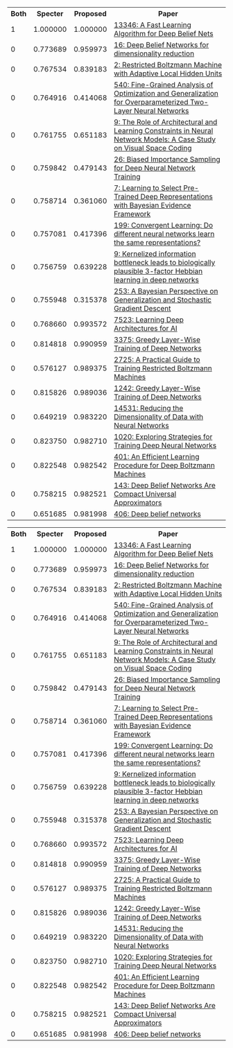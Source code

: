 <html><table><tr>
<th>Both</th>
<th>Specter</th>
<th>Proposed</th>
<th>Paper</th>
</tr>
<tr>
<td>1</td>
<td>1.000000</td>
<td>1.000000</td>
<td><a href="https://www.semanticscholar.org/paper/8978cf7574ceb35f4c3096be768c7547b28a35d0">13346: A Fast Learning Algorithm for Deep Belief Nets</a></td>
</tr>
<tr>
<td>0</td>
<td>0.773689</td>
<td>0.959973</td>
<td><a href="https://www.semanticscholar.org/paper/5a5b44b89050bda08285f10b94aa68569d4dba0f">16: Deep Belief Networks for dimensionality reduction</a></td>
</tr>
<tr>
<td>0</td>
<td>0.767534</td>
<td>0.839183</td>
<td><a href="https://www.semanticscholar.org/paper/99fef41cb04c7141df447768fff7df50898680f1">2: Restricted Boltzmann Machine with Adaptive Local Hidden Units</a></td>
</tr>
<tr>
<td>0</td>
<td>0.764916</td>
<td>0.414068</td>
<td><a href="https://www.semanticscholar.org/paper/14558cb69319eed0d5bfc5648aafcd09d882f443">540: Fine-Grained Analysis of Optimization and Generalization for Overparameterized Two-Layer Neural Networks</a></td>
</tr>
<tr>
<td>0</td>
<td>0.761755</td>
<td>0.651183</td>
<td><a href="https://www.semanticscholar.org/paper/d3afd1d357c64d00b14cb7adb9e9ba9d2325c4c2">9: The Role of Architectural and Learning Constraints in Neural Network Models: A Case Study on Visual Space Coding</a></td>
</tr>
<tr>
<td>0</td>
<td>0.759842</td>
<td>0.479143</td>
<td><a href="https://www.semanticscholar.org/paper/7a530fcd15657d8b53caf261a40c7a20f4c4216d">26: Biased Importance Sampling for Deep Neural Network Training</a></td>
</tr>
<tr>
<td>0</td>
<td>0.758714</td>
<td>0.361060</td>
<td><a href="https://www.semanticscholar.org/paper/df5260a1ac9dca68282ad2ce2ca22dd52b22561e">7: Learning to Select Pre-Trained Deep Representations with Bayesian Evidence Framework</a></td>
</tr>
<tr>
<td>0</td>
<td>0.757081</td>
<td>0.417396</td>
<td><a href="https://www.semanticscholar.org/paper/dc49884e1552d21b129eacf3b0a4c72393556158">199: Convergent Learning: Do different neural networks learn the same representations?</a></td>
</tr>
<tr>
<td>0</td>
<td>0.756759</td>
<td>0.639228</td>
<td><a href="https://www.semanticscholar.org/paper/ea61c808e2bcb0cda6c3151842507e12f2e3d0e6">9: Kernelized information bottleneck leads to biologically plausible 3-factor Hebbian learning in deep networks</a></td>
</tr>
<tr>
<td>0</td>
<td>0.755948</td>
<td>0.315378</td>
<td><a href="https://www.semanticscholar.org/paper/ae4b0b63ff26e52792be7f60bda3ed5db83c1577">253: A Bayesian Perspective on Generalization and Stochastic Gradient Descent</a></td>
</tr>
<tr>
<td>0</td>
<td>0.768660</td>
<td>0.993572</td>
<td><a href="https://www.semanticscholar.org/paper/e60ff004dde5c13ec53087872cfcdd12e85beb57">7523: Learning Deep Architectures for AI</a></td>
</tr>
<tr>
<td>0</td>
<td>0.814818</td>
<td>0.990959</td>
<td><a href="https://www.semanticscholar.org/paper/355d44f53428b1ac4fb2ab468d593c720640e5bd">3375: Greedy Layer-Wise Training of Deep Networks</a></td>
</tr>
<tr>
<td>0</td>
<td>0.576127</td>
<td>0.989375</td>
<td><a href="https://www.semanticscholar.org/paper/e95d3934e51107da7610acd0b1bcb6551671f9f1">2725: A Practical Guide to Training Restricted Boltzmann Machines</a></td>
</tr>
<tr>
<td>0</td>
<td>0.815826</td>
<td>0.989036</td>
<td><a href="https://www.semanticscholar.org/paper/43c8a545f7166659e9e21c88fe234e0323855216">1242: Greedy Layer-Wise Training of Deep Networks</a></td>
</tr>
<tr>
<td>0</td>
<td>0.649219</td>
<td>0.983220</td>
<td><a href="https://www.semanticscholar.org/paper/46eb79e5eec8a4e2b2f5652b66441e8a4c921c3e">14531: Reducing the Dimensionality of Data with Neural Networks</a></td>
</tr>
<tr>
<td>0</td>
<td>0.823750</td>
<td>0.982710</td>
<td><a href="https://www.semanticscholar.org/paper/05fd1da7b2e34f86ec7f010bef068717ae964332">1020: Exploring Strategies for Training Deep Neural Networks</a></td>
</tr>
<tr>
<td>0</td>
<td>0.822548</td>
<td>0.982542</td>
<td><a href="https://www.semanticscholar.org/paper/d4599b177559dd5ede4dda9d6d96aa149fc71942">401: An Efficient Learning Procedure for Deep Boltzmann Machines</a></td>
</tr>
<tr>
<td>0</td>
<td>0.758215</td>
<td>0.982521</td>
<td><a href="https://www.semanticscholar.org/paper/5028ad7b06aad811f7bf328d48365795117e7938">143: Deep Belief Networks Are Compact Universal Approximators</a></td>
</tr>
<tr>
<td>0</td>
<td>0.651685</td>
<td>0.981998</td>
<td><a href="https://www.semanticscholar.org/paper/79dc4da8f131ff26046d5564e5dedb1c5ce72c6a">406: Deep belief networks</a></td>
</tr>
</table></html>
<html><table><tr>
<th>Both</th>
<th>Specter</th>
<th>Proposed</th>
<th>Paper</th>
</tr>
<tr>
<td>1</td>
<td>1.000000</td>
<td>1.000000</td>
<td><a href="https://www.semanticscholar.org/paper/8978cf7574ceb35f4c3096be768c7547b28a35d0">13346: A Fast Learning Algorithm for Deep Belief Nets</a></td>
</tr>
<tr>
<td>0</td>
<td>0.773689</td>
<td>0.959973</td>
<td><a href="https://www.semanticscholar.org/paper/5a5b44b89050bda08285f10b94aa68569d4dba0f">16: Deep Belief Networks for dimensionality reduction</a></td>
</tr>
<tr>
<td>0</td>
<td>0.767534</td>
<td>0.839183</td>
<td><a href="https://www.semanticscholar.org/paper/99fef41cb04c7141df447768fff7df50898680f1">2: Restricted Boltzmann Machine with Adaptive Local Hidden Units</a></td>
</tr>
<tr>
<td>0</td>
<td>0.764916</td>
<td>0.414068</td>
<td><a href="https://www.semanticscholar.org/paper/14558cb69319eed0d5bfc5648aafcd09d882f443">540: Fine-Grained Analysis of Optimization and Generalization for Overparameterized Two-Layer Neural Networks</a></td>
</tr>
<tr>
<td>0</td>
<td>0.761755</td>
<td>0.651183</td>
<td><a href="https://www.semanticscholar.org/paper/d3afd1d357c64d00b14cb7adb9e9ba9d2325c4c2">9: The Role of Architectural and Learning Constraints in Neural Network Models: A Case Study on Visual Space Coding</a></td>
</tr>
<tr>
<td>0</td>
<td>0.759842</td>
<td>0.479143</td>
<td><a href="https://www.semanticscholar.org/paper/7a530fcd15657d8b53caf261a40c7a20f4c4216d">26: Biased Importance Sampling for Deep Neural Network Training</a></td>
</tr>
<tr>
<td>0</td>
<td>0.758714</td>
<td>0.361060</td>
<td><a href="https://www.semanticscholar.org/paper/df5260a1ac9dca68282ad2ce2ca22dd52b22561e">7: Learning to Select Pre-Trained Deep Representations with Bayesian Evidence Framework</a></td>
</tr>
<tr>
<td>0</td>
<td>0.757081</td>
<td>0.417396</td>
<td><a href="https://www.semanticscholar.org/paper/dc49884e1552d21b129eacf3b0a4c72393556158">199: Convergent Learning: Do different neural networks learn the same representations?</a></td>
</tr>
<tr>
<td>0</td>
<td>0.756759</td>
<td>0.639228</td>
<td><a href="https://www.semanticscholar.org/paper/ea61c808e2bcb0cda6c3151842507e12f2e3d0e6">9: Kernelized information bottleneck leads to biologically plausible 3-factor Hebbian learning in deep networks</a></td>
</tr>
<tr>
<td>0</td>
<td>0.755948</td>
<td>0.315378</td>
<td><a href="https://www.semanticscholar.org/paper/ae4b0b63ff26e52792be7f60bda3ed5db83c1577">253: A Bayesian Perspective on Generalization and Stochastic Gradient Descent</a></td>
</tr>
<tr>
<td>0</td>
<td>0.768660</td>
<td>0.993572</td>
<td><a href="https://www.semanticscholar.org/paper/e60ff004dde5c13ec53087872cfcdd12e85beb57">7523: Learning Deep Architectures for AI</a></td>
</tr>
<tr>
<td>0</td>
<td>0.814818</td>
<td>0.990959</td>
<td><a href="https://www.semanticscholar.org/paper/355d44f53428b1ac4fb2ab468d593c720640e5bd">3375: Greedy Layer-Wise Training of Deep Networks</a></td>
</tr>
<tr>
<td>0</td>
<td>0.576127</td>
<td>0.989375</td>
<td><a href="https://www.semanticscholar.org/paper/e95d3934e51107da7610acd0b1bcb6551671f9f1">2725: A Practical Guide to Training Restricted Boltzmann Machines</a></td>
</tr>
<tr>
<td>0</td>
<td>0.815826</td>
<td>0.989036</td>
<td><a href="https://www.semanticscholar.org/paper/43c8a545f7166659e9e21c88fe234e0323855216">1242: Greedy Layer-Wise Training of Deep Networks</a></td>
</tr>
<tr>
<td>0</td>
<td>0.649219</td>
<td>0.983220</td>
<td><a href="https://www.semanticscholar.org/paper/46eb79e5eec8a4e2b2f5652b66441e8a4c921c3e">14531: Reducing the Dimensionality of Data with Neural Networks</a></td>
</tr>
<tr>
<td>0</td>
<td>0.823750</td>
<td>0.982710</td>
<td><a href="https://www.semanticscholar.org/paper/05fd1da7b2e34f86ec7f010bef068717ae964332">1020: Exploring Strategies for Training Deep Neural Networks</a></td>
</tr>
<tr>
<td>0</td>
<td>0.822548</td>
<td>0.982542</td>
<td><a href="https://www.semanticscholar.org/paper/d4599b177559dd5ede4dda9d6d96aa149fc71942">401: An Efficient Learning Procedure for Deep Boltzmann Machines</a></td>
</tr>
<tr>
<td>0</td>
<td>0.758215</td>
<td>0.982521</td>
<td><a href="https://www.semanticscholar.org/paper/5028ad7b06aad811f7bf328d48365795117e7938">143: Deep Belief Networks Are Compact Universal Approximators</a></td>
</tr>
<tr>
<td>0</td>
<td>0.651685</td>
<td>0.981998</td>
<td><a href="https://www.semanticscholar.org/paper/79dc4da8f131ff26046d5564e5dedb1c5ce72c6a">406: Deep belief networks</a></td>
</tr>
</table></html>
